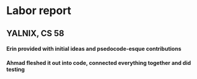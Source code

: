 # Labor report 
## YALNIX, CS 58

#### Erin provided with initial ideas and psedocode-esque contributions 

#### Ahmad fleshed it out into code, connected everything together and did testing
